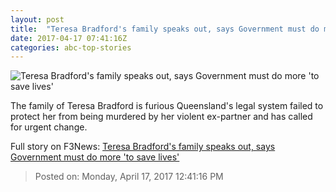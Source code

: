 ```yaml
---
layout: post
title:  "Teresa Bradford's family speaks out, says Government must do more 'to save lives'"
date: 2017-04-17 07:41:16Z
categories: abc-top-stories
---
```


![Teresa Bradford's family speaks out, says Government must do more 'to save lives'](http://www.abc.net.au/news/image/8227770-1x1-700x700.jpg)

The family of Teresa Bradford is furious Queensland's legal system failed to protect her from being murdered by her violent ex-partner and has called for urgent change.


Full story on F3News: [Teresa Bradford's family speaks out, says Government must do more 'to save lives'](http://www.f3nws.com/n/aVzf3)

> Posted on: Monday, April 17, 2017 12:41:16 PM

